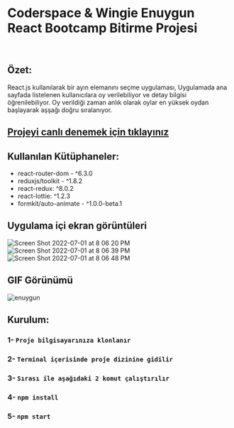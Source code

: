 # Coderspace & Wingie Enuygun React Bootcamp Bitirme Projesi

<div align="center">
  <p>
    <img src="https://user-images.githubusercontent.com/45331482/176944304-2c74ddd2-b437-4ae7-947c-1f1f489fc5e2.jpeg" alt="" />
    <img src="https://user-images.githubusercontent.com/45331482/176944199-e80e76c5-f132-4195-b4db-33350b713f44.png" alt="" />
  </p>
</div>

## Özet:
React.js kullanılarak bir ayın elemanını seçme uygulaması, Uygulamada ana sayfada listelenen kullanıcılara oy verilebiliyor ve detay bilgisi öğrenilebiliyor. Oy verildiği zaman anlık olarak oylar en yüksek oydan başlayarak aşşağı doğru sıralanıyor.

## [Projeyi canlı denemek için tıklayınız](https://secondhand-project-hiyd21upp-emreozturk7.vercel.app/)

## Kullanılan Kütüphaneler:
- react-router-dom - ^6.3.0
- reduxjs/toolkit - ^1.8.2
- react-redux: ^8.0.2
- react-lottie: ^1.2.3
- formkit/auto-animate - ^1.0.0-beta.1

## Uygulama içi ekran görüntüleri
![Screen Shot 2022-07-01 at 8 06 20 PM](https://user-images.githubusercontent.com/45331482/176941474-038547cf-d37c-42a7-b5c1-8adb8aa39bb6.png)
![Screen Shot 2022-07-01 at 8 06 39 PM](https://user-images.githubusercontent.com/45331482/176941491-af3e43a6-9884-46f3-80de-627d2e61d63b.png)
![Screen Shot 2022-07-01 at 8 06 48 PM](https://user-images.githubusercontent.com/45331482/176941490-bec70315-61c0-45be-b4e5-dc76c9fde294.png)

## GIF Görünümü

![enuygun](https://user-images.githubusercontent.com/45331482/176941647-eea2acc5-5248-4d2f-a28a-20ab85dbb167.gif)

## Kurulum:
### 1- `Proje bilgisayarınıza klonlanır`
### 2- `Terminal içerisinde proje dizinine gidilir`
### 3- `Sırası ile aşağıdaki 2 komut çalıştırılır`
### 4- `npm install`
### 5- `npm start`
